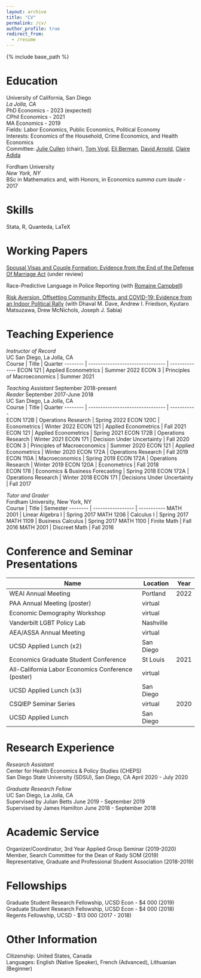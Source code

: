 ```yaml
---
layout: archive
title: "CV"
permalink: /cv/
author_profile: true
redirect_from:
  - /resume
---
```


{% include base_path %}

Education
======

University of California, San Diego<br>
*La Jolla, CA*<br>
PhD Economics - 2023 (expected)<br>
CPhil Economics - 2021<br>
MA Economics - 2019<br>
Fields: Labor Economics, Public Economics, Political Economy<br>
Interests: Economics of the Household, Crime Economics, and Health Economics<br>
Committee: [Julie Cullen](https://econweb.ucsd.edu/~jbcullen/) (chair), [Tom Vogl](http://tomvogl.com/), [Eli Berman](https://econweb.ucsd.edu/~elib/), [David Arnold](https://sites.google.com/site/davidhallarnold), [Claire Adida](https://claire.adida.net/) <br>

Fordham University<br>
*New York, NY*<br>
BSc in Mathematics and, with Honors, in Economics *summa cum laude* - 2017<br>


Skills
======
      
Stata, R, Quanteda, LaTeX


Working Papers
======

[Spousal Visas and Couple Formation: Evidence from the End of the Defense Of Marriage Act](https://osf.io/preprints/socarxiv/mzuwe/
) (under review)<br>

Race-Predictive Language in Police Reporting (with [Romaine Campbell](https://www.iq.harvard.edu/people/romaine-campbell))<br>

[Risk Aversion, Offsetting Community Effects, and COVID-19: Evidence from an Indoor Political Rally](https://www.nber.org/papers/w27522) (with Dhaval M. Dave, Andrew I. Friedson, Kyutaro Matsuzawa, Drew McNichols, Joseph J. Sabia)<br>


Teaching Experience 
======

*Instructor of Record*<br>
UC San Diego, La Jolla, CA<br>
 Course   | Title | Quarter 
 -------- | -------------------------------- | -------------- 
ECON 121  | Applied Econometrics             | Summer 2022
ECON 3    | Principles of Macroeconomics     | Summer 2021
 

*Teaching Assistant* September 2018-present <br>
*Reader* September 2017-June 2018 <br>
UC San Diego, La Jolla, CA<br>
 Course   | Title | Quarter 
 -------- | -------------------------------- | -----------  
ECON 172B | Operations Research              | Spring 2022
ECON 120C | Econometrics                     | Winter 2022
ECON 121  | Applied Econometrics             | Fall 2021  
ECON 121  | Applied Econometrics             | Spring 2021
ECON 172B | Operations Research              | Winter 2021
ECON 171  | Decision Under Uncertainty       | Fall 2020  
ECON 3    | Principles of Macroeconomics     | Summer 2020
ECON 121  | Applied Econometrics             | Winter 2020
ECON 172A | Operations Research              | Fall 2019  
ECON 110A | Macroeconomics                   | Spring 2019
ECON 172A | Operations Research              | Winter 2019
ECON 120A | Econometrics                     | Fall 2018  
ECON 178  | Economics & Business Forecasting | Spring 2018
ECON 172A | Operations Research              | Winter 2018
ECON 171  | Decisions Under Uncertainty      | Fall 2017  


*Tutor and Grader*<br>
Fordham University, New York, NY<br>
 Course   | Title | Semester 
 -------- | ----------------- | -----------
MATH 2001 | Linear Algebra I  | Spring 2017
MATH 1206 | Calculus I        | Spring 2017
MATH 1109 | Business Calculus | Spring 2017
MATH 1100 | Finite Math       | Fall 2016
MATH 2001 | Discreet Math     | Fall 2016


Conference and Seminar Presentations
======

Name | Location | Year
-------------------------------------------------- | ------------ | ----
WEAI Annual Meeting                                | Portland     | 2022
PAA Annual Meeting (poster)                        | virtual      |
Economic Demography Workshop                       | virtual      |
Vanderbilt LGBT Policy Lab                         | Nashville    |
AEA/ASSA Annual Meeting                            | virtual      |
UCSD Applied Lunch (x2)                            | San Diego    |
Economics Graduate Student Conference              | St Louis     | 2021
All-California Labor Economics Conference (poster) | virtual      |
UCSD Applied Lunch (x3)                            | San Diego    |
CSQIEP Seminar Series                              | virtual      | 2020
UCSD Applied Lunch                                 | San Diego    |


Research Experience
======

*Research Assistant*<br>
Center for Health Economics & Policy Studies (CHEPS)<br>
San Diego State University (SDSU), San Diego, CA April 2020 - July 2020<br>


*Graduate Research Fellow*<br>
UC San Diego, La Jolla, CA<br>
Supervised by Julian Betts June 2019 - September 2019<br>
Supervised by James Hamilton June 2018 - September 2018<br>


Academic Service
======

Organizer/Coordinator, 3rd Year Applied Group Seminar (2019-2020)<br>
Member, Search Committee for the Dean of Rady SOM (2019)<br>
Representative, Graduate and Professional Student Association (2018-2019)<br>


Fellowships
======

Graduate Student Research Fellowship, UCSD Econ - $4 000 (2019)<br>
Graduate Student Research Fellowship, UCSD Econ - $4 000 (2018)<br>
Regents Fellowship, UCSD - $13 000 (2017 - 2018)<br>


Other Information
======

Citizenship: United States, Canada<br>
Languages: English (Native Speaker), French (Advanced), Lithuanian (Beginner)
